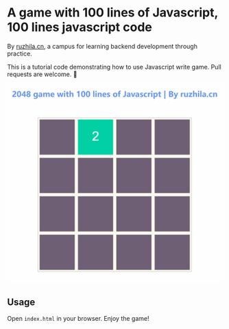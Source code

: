 # A game with 100 lines of Javascript, 100 lines javascript code

By [ruzhila.cn](http://ruzhila.cn/?from=github_2048), a campus for learning backend development through practice.

This is a tutorial code demonstrating how to use Javascript write game. Pull requests are welcome. 👏

![game](./game.gif)

## Usage
Open `index.html` in your browser. Enjoy the game!
